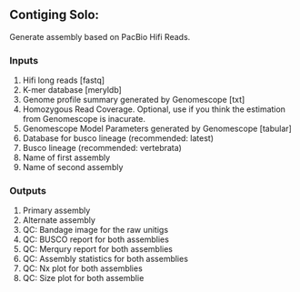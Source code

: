 ## Contiging Solo:

Generate assembly based on PacBio Hifi Reads.


### Inputs


1. Hifi long reads [fastq]
2. K-mer database [meryldb]
3. Genome profile summary generated by Genomescope [txt]
4. Homozygous Read Coverage. Optional, use if you think the estimation from Genomescope is inacurate. 
5. Genomescope Model Parameters generated by Genomescope [tabular]
6. Database for busco lineage (recommended: latest)
7. Busco lineage (recommended: vertebrata)
8. Name of first assembly
9. Name of second assembly


### Outputs

1. Primary assembly
2. Alternate assembly
3. QC: Bandage image for the raw unitigs
4. QC: BUSCO report for both assemblies
5. QC: Merqury report for both assemblies
6. QC: Assembly statistics for both assemblies
7. QC: Nx plot for both assemblies
8. QC: Size plot for both assemblie
